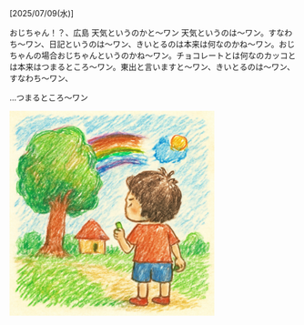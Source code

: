 [2025/07/09(水)]

おじちゃん！？、広島 天気というのかと〜ワン 天気というのは～ワン。すなわち～ワン、日記というのは～ワン、きいとるのは本来は何なのかね～ワン。おじちゃんの場合おじちゃんというのかね～ワン。チョコレートとは何なのカッコとは本来はつまるところ〜ワン。東出と言いますと〜ワン、きいとるのは〜ワン、すなわち～ワン、

...つまるところ〜ワン

<img width="360px" src="image.png">